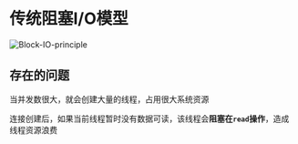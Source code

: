 # 传统阻塞I/O模型
![Block-IO-principle](/assets/Block-IO-principle.jpg)

## 存在的问题
当并发数很大，就会创建大量的线程，占用很大系统资源

连接创建后，如果当前线程暂时没有数据可读，该线程会**阻塞在`read`操作**，造成线程资源浪费
